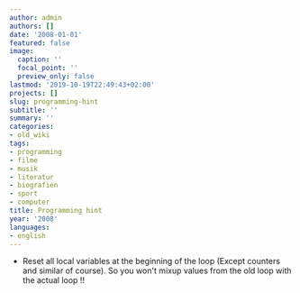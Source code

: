 ```yaml
---
author: admin
authors: []
date: '2008-01-01'
featured: false
image:
  caption: ''
  focal_point: ''
  preview_only: false
lastmod: '2019-10-19T22:49:43+02:00'
projects: []
slug: programming-hint
subtitle: ''
summary: ''
categories:
- old_wiki
tags:
- programming
- filme
- musik
- literatur
- biografien
- sport
- computer
title: Programming hint
year: '2008'
languages:
- english
---
```


* Reset all local variables at the beginning of the loop (Except counters and similar of course). So you won't mixup values from the old loop with the actual loop !!